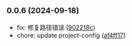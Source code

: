 ## <small>0.0.6 (2024-09-18)</small>

* fix: 修复路径错误 ([902218c](https://github.com/novlan1/plugin-light/commits/902218c))
* chore: update project-config ([af4ff17](https://github.com/novlan1/plugin-light/commits/af4ff17))



